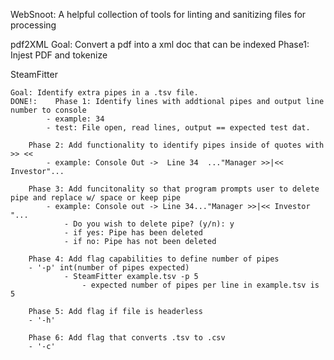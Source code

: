 WebSnoot: A helpful collection of tools for linting and sanitizing files for processing

pdf2XML
    Goal: Convert a pdf into a xml doc that can be indexed
    Phase1: Injest PDF and tokenize
    
SteamFitter

    Goal: Identify extra pipes in a .tsv file.
    DONE!:    Phase 1: Identify lines with addtional pipes and output line number to console
            - example: 34
            - test: File open, read lines, output == expected test dat.

        Phase 2: Add functionality to identify pipes inside of quotes with >> <<
            - example: Console Out ->  Line 34  ..."Manager >>|<< Investor"...
        
        Phase 3: Add funcitonality so that program prompts user to delete pipe and replace w/ space or keep pipe
            - example: Console out -> Line 34..."Manager >>|<< Investor "...
                - Do you wish to delete pipe? (y/n): y
                - if yes: Pipe has been deleted
                - if no: Pipe has not been deleted
        
        Phase 4: Add flag capabilities to define number of pipes
        - '-p' int(number of pipes expected)
                - SteamFitter example.tsv -p 5
                    - expected number of pipes per line in example.tsv is 5
        
        Phase 5: Add flag if file is headerless
        - '-h' 

        Phase 6: Add flag that converts .tsv to .csv
        - '-c'
        
        
